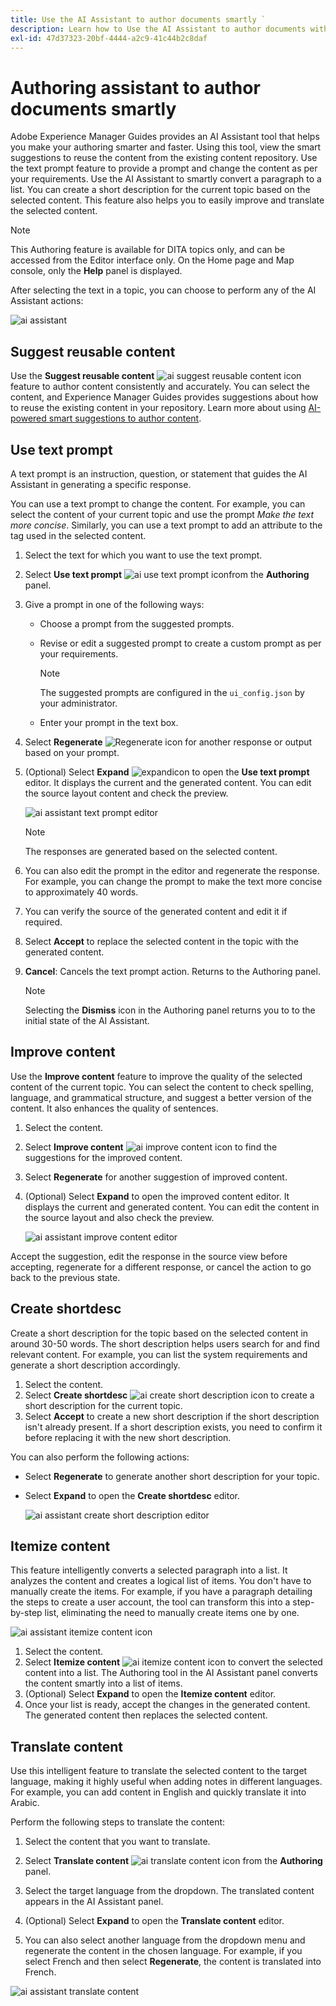 ```yaml
---
title: Use the AI Assistant to author documents smartly `
description: Learn how to Use the AI Assistant to author documents with smart efficiency.
exl-id: 47d37323-20bf-4444-a2c9-41c44b2c8daf
---
```

# Authoring assistant to author documents smartly

Adobe Experience Manager Guides provides an AI Assistant tool that helps you make your authoring smarter and faster. Using this tool, view the smart suggestions to reuse the content from the existing content repository. Use the text prompt feature to provide a prompt and change the content as per your requirements. Use the AI Assistant to smartly convert a paragraph to a list. You can create a short description for the current topic based on the selected content. This feature also helps you to easily improve and translate the selected content.

>[!NOTE]
>
> This Authoring feature is available for DITA topics only, and can be accessed from the Editor interface only. On the Home page and Map console, only the **Help** panel is displayed. 

After selecting the text in a topic, you can choose to perform any of the AI Assistant actions:

![ai assistant](./images/ai-assistant-panel.png)

## Suggest reusable content 


Use the **Suggest reusable content** ![ai suggest reusable content icon ](./images/ai-suggest-reusable-content-icon.svg) feature to author content consistently and accurately. You can select the content, and Experience Manager Guides provides suggestions about how to reuse the existing content in your repository. 
Learn more about using [AI-powered smart suggestions to author content](authoring-ai-based-smart-suggestions.md).


## Use text prompt 

A text prompt is an instruction, question, or statement that guides the AI Assistant in generating a specific response.

You can use a text prompt to change the content. For example, you can select the content of your current topic and use the prompt *Make the text more concise*. Similarly, you can use a text prompt to add an attribute to the tag used in the selected content. 

1. Select the text for which you want to use the text prompt.
1. Select **Use text prompt** ![ai use text prompt icon](./images/ai-use-text-prompt.svg)from the **Authoring**  panel.
1. Give a prompt in one of the following ways:

    - Choose a prompt from the suggested prompts. 
    - Revise or edit a suggested prompt to create a custom prompt as per your requirements.

        >[!NOTE]
        >
        > The suggested prompts are configured in the `ui_config.json` by your administrator. 

    - Enter your prompt in the text box. 
  

1. Select **Regenerate** ![Regenerate icon](./images/refresh-icon.svg) for another response or output based on your prompt.

1. (Optional) Select **Expand** ![expandicon](./images/expand-icon.svg) to open the **Use text prompt** editor. It displays the current and the generated content. You can edit the source layout content and check the preview.
    
    ![ai assistant text prompt editor](./images/text-prompt.png)


    >[!NOTE]
    >
    > The responses are generated based on the selected content.



1. You can also edit the prompt in the editor and regenerate the response. For example, you can change the prompt to make the text more concise to approximately 40 words.
 
1. You can verify the source of the generated content and edit it if required.

1. Select **Accept** to replace the selected content in the topic with the generated content.  
1. **Cancel**: Cancels the text prompt action. Returns to the Authoring panel. 

    >[!NOTE]
    >
    > Selecting the **Dismiss** icon in the Authoring panel returns you to to the initial state of the AI Assistant.

## Improve content 

Use the **Improve content** feature to improve the quality of the selected content of the current topic. You can select the content to check spelling, language, and grammatical structure, and suggest a better version of the content. It also enhances the quality of sentences.

1. Select the content. 
1. Select **Improve content** ![ai improve content icon](./images/ai-improve-icon.svg) to find the suggestions for the improved content. 
1. Select **Regenerate** for another suggestion of improved content. 

1. (Optional) Select **Expand** to open the improved content editor. It displays the current and generated content. You can edit the content in the source layout and also check the preview.



    ![ai assistant improve content editor](./images/ai-assisstant-improve-content.png)

Accept the suggestion, edit the response in the source view before accepting, regenerate for a different response, or cancel the action to go back to the previous state.





## Create shortdesc 

Create a short description for the topic based on the selected content in around 30-50 words. The short description helps users search for and find relevant content. 
For example, you can list the system requirements and generate a short description accordingly. 
 


1. Select the content. 
1. Select **Create shortdesc** ![ai create short description icon](./images/ai-create-shortdesc-icon.svg) to create a short description for the current topic. 
1. Select **Accept** to create a new short description if the short description isn't already present. If a short description exists, you need to confirm it before replacing it with the new short description.

You can also perform the following actions: 

- Select **Regenerate** to generate another short description for your topic.
- Select **Expand** to open the **Create shortdesc** editor. 

    ![ai assistant create short description editor](./images/ai-assistant-create-short-desc.png)




## Itemize content 

This feature intelligently converts a selected paragraph into a list.  It analyzes the content and creates a logical list of items. You don't have to manually create the items. For example, if you have a paragraph detailing the steps to create a user account, the tool can transform this into a step-by-step list, eliminating the need to manually create items one by one.

![ai assistant itemize content icon](./images/ai-assisstant-itemise-content.png)



1. Select the content. 
1. Select **Itemize content** ![ai itemize content icon](./images/ai-itemize-icon.svg) to convert the selected content into a list. 
The Authoring tool in the AI Assistant panel converts the content smartly into a list of items. 
1. (Optional) Select **Expand** to open the **Itemize content** editor. 
1. Once your list is ready, accept the changes in the generated content. The generated content then replaces the selected content.  



## Translate content 

Use this intelligent feature to translate the selected content to the target language, making it highly useful when adding notes in different languages. For example, you can add content in English and quickly translate it into Arabic.

Perform the following steps to translate the content:

1. Select the content that you want to translate.
1. Select **Translate content** ![ai translate content icon](./images/ai-translate-content-icon.svg) from the **Authoring** panel.
1. Select the target language from the dropdown. The translated content appears in the AI Assistant panel.

1. (Optional) Select **Expand** to open the **Translate content** editor. 
1. You can also select another language from the dropdown menu and regenerate the content in the chosen language. For example, if you select French and then select **Regenerate**, the content is translated into French.

![ai assistant translate content](./images/ai-assisstant-translate-content.png)
